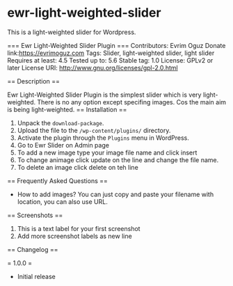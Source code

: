 # ewr-light-weighted-slider
This is a light-weighted slider for Wordpress. 

=== Ewr Light-Weighted Slider Plugin ===
Contributors: Evrim Oguz
Donate link:https://evrimoguz.com 
Tags: Slider, light-weighted slider, light slider
Requires at least: 4.5
Tested up to: 5.6
Stable tag: 1.0
License: GPLv2 or later
License URI: http://www.gnu.org/licenses/gpl-2.0.html
 
 
== Description ==
 
Ewr Light-Weighted Slider Plugin is the simplest slider which is very light-weighted. There is no any option except specifing images. Cos the main aim is being light-weighted. 
== Installation ==
1. Unpack the `download-package`.
2. Upload the file to the `/wp-content/plugins/` directory.
3. Activate the plugin through the `Plugins` menu in WordPress.
4. Go to Ewr Slider on Admin page
5. To add a new image type your image file name and click insert
6. To change animage click update on the line and change the file name.
7. To delete an image click delete on teh line 
 
== Frequently Asked Questions ==
 
* How to add images?
You can just copy and paste your filename with location, you can also use URL.
 
== Screenshots ==
1. This is a text label for your first screenshot
2. Add more screenshot labels as new line
 
== Changelog ==
 
= 1.0.0 =
* Initial release